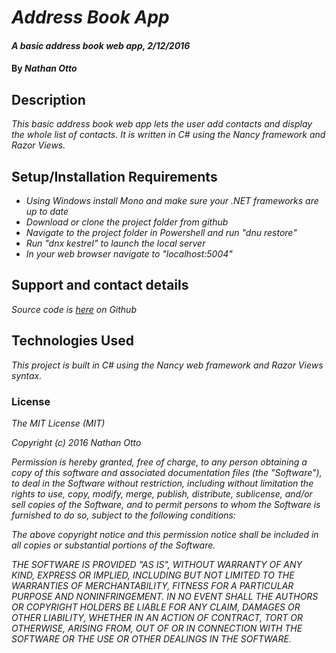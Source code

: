# _Address Book App_

#### _A basic address book web app, 2/12/2016_

#### By _**Nathan Otto**_

## Description

_This basic address book web app lets the user add contacts and display the whole list of contacts. It is written in C# using the Nancy framework and Razor Views._

## Setup/Installation Requirements

* _Using Windows install Mono and make sure your .NET frameworks are up to date_
* _Download or clone the project folder from github_
* _Navigate to the project folder in Powershell and run "dnu restore"_
* _Run "dnx kestrel" to launch the local server_
* _In your web browser navigate to "localhost:5004"_

## Support and contact details

_Source code is [here](https://github.com/ottoetc/AddressBook) on Github_

## Technologies Used

_This project is built in C# using the Nancy web framework and Razor Views syntax._

### License

_The MIT License (MIT)_

_Copyright (c) 2016 Nathan Otto_

_Permission is hereby granted, free of charge, to any person obtaining a copy
of this software and associated documentation files (the "Software"), to deal
in the Software without restriction, including without limitation the rights
to use, copy, modify, merge, publish, distribute, sublicense, and/or sell
copies of the Software, and to permit persons to whom the Software is
furnished to do so, subject to the following conditions:_

_The above copyright notice and this permission notice shall be included in all
copies or substantial portions of the Software._

_THE SOFTWARE IS PROVIDED "AS IS", WITHOUT WARRANTY OF ANY KIND, EXPRESS OR
IMPLIED, INCLUDING BUT NOT LIMITED TO THE WARRANTIES OF MERCHANTABILITY,
FITNESS FOR A PARTICULAR PURPOSE AND NONINFRINGEMENT. IN NO EVENT SHALL THE
AUTHORS OR COPYRIGHT HOLDERS BE LIABLE FOR ANY CLAIM, DAMAGES OR OTHER
LIABILITY, WHETHER IN AN ACTION OF CONTRACT, TORT OR OTHERWISE, ARISING FROM,
OUT OF OR IN CONNECTION WITH THE SOFTWARE OR THE USE OR OTHER DEALINGS IN THE
SOFTWARE._
